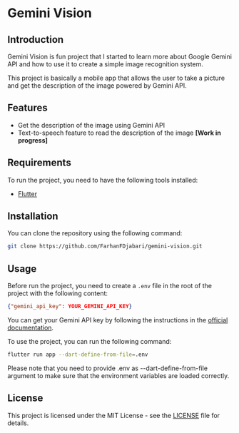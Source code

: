 # Gemini Vision

## Introduction

Gemini Vision is fun project that I started to learn more about Google Gemini API and how to use it to create a simple image recognition system.

This project is basically a mobile app that allows the user to take a picture and get the description of the image powered by Gemini API.

## Features

- Get the description of the image using Gemini API
- Text-to-speech feature to read the description of the image **[Work in progress]**

## Requirements

To run the project, you need to have the following tools installed:

- [Flutter](https://flutter.dev/docs/get-started/install)

## Installation

You can clone the repository using the following command:

```bash
git clone https://github.com/FarhanFDjabari/gemini-vision.git
```

## Usage

Before run the project, you need to create a `.env` file in the root of the project with the following content:

```json
{"gemini_api_key": YOUR_GEMINI_API_KEY}
```

You can get your Gemini API key by following the instructions in the [official documentation](https://ai.google.dev/gemini-api/docs/vision?lang=rest#set-up-project-and-key).

To use the project, you can run the following command:

```bash
flutter run app --dart-define-from-file=.env
```

Please note that you need to provide .env as --dart-define-from-file argument to make sure that the environment variables are loaded correctly.

## License

This project is licensed under the MIT License - see the [LICENSE](LICENSE) file for details.
